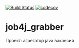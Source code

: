 [![Build Status](https://travis-ci.org/dvamedveda/job4j_grabber.svg?branch=master)](https://travis-ci.org/dvamedveda/job4j_grabber)
[![codecov](https://codecov.io/gh/dvamedveda/job4j_grabber/branch/master/graph/badge.svg)](https://codecov.io/gh/dvamedveda/job4j_grabber)

# job4j_grabber
Проект: агрегатор java вакансий
